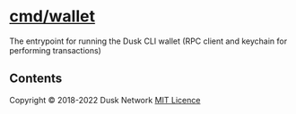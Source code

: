 # [cmd/wallet](./cmd/wallet)

The entrypoint for running the Dusk CLI wallet (RPC client and keychain for
performing transactions)

<!-- ToC start -->

## Contents

<!-- ToC end -->

Copyright © 2018-2022 Dusk Network
[MIT Licence](https://github.com/dusk-network/dusk-blockchain/blob/master/LICENSE)
